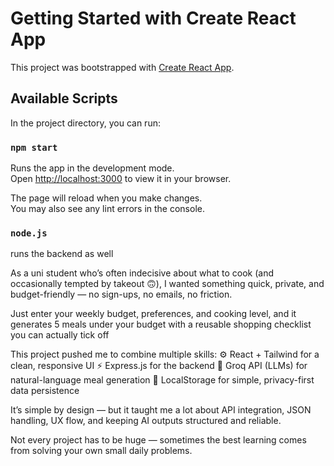 # Getting Started with Create React App

This project was bootstrapped with [Create React App](https://github.com/facebook/create-react-app).

## Available Scripts

In the project directory, you can run:

### `npm start`

Runs the app in the development mode.\
Open [http://localhost:3000](http://localhost:3000) to view it in your browser.

The page will reload when you make changes.\
You may also see any lint errors in the console.

### `node.js`
runs the backend as well

As a uni student who’s often indecisive about what to cook (and occasionally tempted by takeout 🙃), I wanted something quick, private, and budget-friendly — no sign-ups, no emails, no friction.

Just enter your weekly budget, preferences, and cooking level, and it generates 5 meals under your budget with a reusable shopping checklist you can actually tick off 

This project pushed me to combine multiple skills:
⚙️ React + Tailwind for a clean, responsive UI
⚡ Express.js for the backend
🧠 Groq API (LLMs) for natural-language meal generation
💾 LocalStorage for simple, privacy-first data persistence

It’s simple by design — but it taught me a lot about API integration, JSON handling, UX flow, and keeping AI outputs structured and reliable.

Not every project has to be huge — sometimes the best learning comes from solving your own small daily problems.
